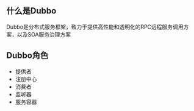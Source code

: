 ## 什么是Dubbo
Dubbo是分布式服务框架，致力于提供高性能和透明化的RPC远程服务调用方案，以及SOA服务治理方案

## Dubbo角色
- 提供者
- 注册中心
- 消费者
- 监听器
- 服务容器